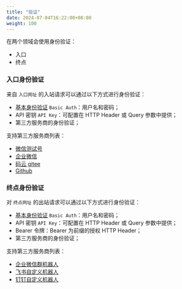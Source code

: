 ```yaml
---
title: "验证"
date: 2024-07-04T16:22:00+08:00
weight: 100
---
```


在两个领域会使用身份验证：

* 入口
* 终点

### 入口身份验证

来自 `入口网址` 的入站请求可以通过以下方式进行身份验证：

* [基本身份验证](https://developer.mozilla.org/en-US/docs/Web/HTTP/Authentication#basic_authentication_scheme) `Basic Auth`：用户名和密码；
* API 密钥 `API Key`：可配置在 HTTP Header 或 Query 参数中提供；
* 第三方服务商的身份验证；

支持第三方服务商列表：

* [微信测试号](https://developers.weixin.qq.com/doc/offiaccount/Basic_Information/Access_Overview.html)
* [企业微信](https://developer.work.weixin.qq.com/document/10514)
* [码云 gitee](https://gitee.com/help/articles/4290)
* [Github](https://docs.github.com/zh/webhooks/using-webhooks/validating-webhook-deliveries)

### 终点身份验证

对 `终点网址` 的出站请求可以通过以下方式进行身份验证：

* [基本身份验证](https://developer.mozilla.org/en-US/docs/Web/HTTP/Authentication#basic_authentication_scheme) `Basic Auth`：用户名和密码；
* API 密钥 `API Key`：可配置在 HTTP Header 或 Query 参数中提供；
* Bearer 令牌：Bearer 为前缀的授权 HTTP Header；
* 第三方服务商的身份验证；

支持第三方服务商列表：

* [企业微信群机器人](https://developer.work.weixin.qq.com/document/path/91770)
* [飞书自定义机器人](https://open.feishu.cn/document/client-docs/bot-v3/add-custom-bot)
* [钉钉自定义机器人](https://open.dingtalk.com/document/robots/custom-robot-access)
